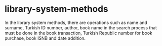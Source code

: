 # library-system-methods
In the library system methods, there are operations such as name and surname, Turkish ID number, author, book name in the search process that must be done in the book transaction, Turkish Republic number for book purchase, book ISNB and date addition.
